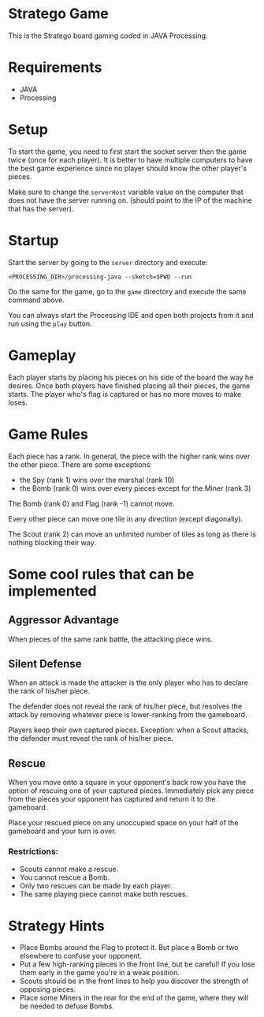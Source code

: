 # Stratego Game
This is the Stratego board gaming coded in JAVA Processing.

# Requirements
- JAVA
- Processing

# Setup
To start the game, you need to first start the socket server then the game twice (once for each player).
It is better to have multiple computers to have the best game experience since no player should know the other player's pieces.

Make sure to change the `serverHost` variable value on the computer that does not have the server running on. (should point to the IP of the machine that has the server).

# Startup
Start the server by going to the `server` directory and execute:
```
<PROCESSING_DIR>/processing-java --sketch=$PWD --run
```

Do the same for the game, go to the `game` directory and execute the same command above.

You can always start the Processing IDE and open both projects from it and run using the `play` button.

# Gameplay
Each player starts by placing his pieces on his side of the board the way he desires.
Once both players have finished placing all their pieces, the game starts.
The player who's flag is captured or has no more moves to make loses.

# Game Rules
Each piece has a rank. In general, the piece with the higher rank wins over the other piece.
There are some exceptions:
- the Spy (rank 1) wins over the marshal (rank 10)
- the Bomb (rank 0) wins over every pieces except for the Miner (rank 3)

The Bomb (rank 0) and Flag (rank -1) cannot move.

Every other piece can move one tile in any direction (except diagonally).

The Scout (rank 2) can move an unlimited number of tiles as long as there is nothing blocking their way.

# Some cool rules that can be implemented

## Aggressor Advantage
When pieces of the same rank battle, the attacking piece wins.

## Silent Defense
When an attack is made the attacker is the only player who has to declare the rank of his/her piece.

The defender does not reveal the rank of his/her piece, but resolves the attack by removing whatever piece is lower-ranking from the gameboard.

Players keep their own captured pieces. Exception: when a Scout attacks, the defender must reveal the rank of his/her piece.

## Rescue
When you move onto a square in your opponent's back row you have the option of rescuing one of your captured pieces. Immediately pick any piece from the pieces your opponent has captured and return it to the gameboard.

Place your rescued piece on any unoccupied space on your half of the gameboard and your turn is over.

### Restrictions:

- Scouts cannot make a rescue.
- You cannot rescue a Bomb.
- Only two rescues can be made by each player.
- The same playing piece cannot make both rescues.

# Strategy Hints
- Place Bombs around the Flag to protect it. But place a Bomb or two elsewhere to confuse your opponent.
- Put a few high-ranking pieces in the front line, but be careful! If you lose them early in the game you're in a weak position.
- Scouts should be in the front lines to help you discover the strength of opposing pieces.
- Place some Miners in the rear for the end of the game, where they will be needed to defuse Bombs.